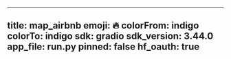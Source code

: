 
---
title: map_airbnb 
emoji: 🔥
colorFrom: indigo
colorTo: indigo
sdk: gradio
sdk_version: 3.44.0
app_file: run.py
pinned: false
hf_oauth: true
---
